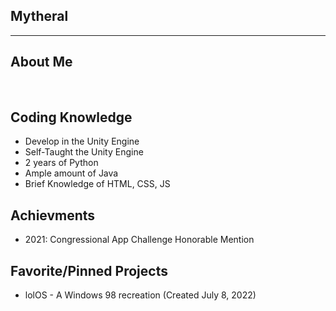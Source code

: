 ## Mytheral

---

## About Me

<br/>


## Coding Knowledge

- Develop in the Unity Engine
- Self-Taught the Unity Engine
- 2 years of Python
- Ample amount of Java
- Brief Knowledge of HTML, CSS, JS

## Achievments

- 2021: Congressional App Challenge Honorable Mention

## Favorite/Pinned Projects

- lolOS - A Windows 98 recreation (Created July 8, 2022)
